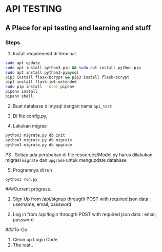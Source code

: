 # API TESTING

## A Place for api testing and learning and stuff

### Steps

1. Install requirement di terminal
```bash
sudo apt update
sudo apt install python3-pip && sudo apt install python-pip
sudo apt install python3-pymysql
pip3 install flask-bcrypt && pip3 install flask-bcrypt
pip3 install flask-jwt-extended
sudo pip install --user pipenv
pipenv install
pipenv shell
```
2. Buat database di mysql dengan nama `api_test`
3. Di file config.py, 

4. Lakukan migrasi
```bash
python3 migrate.py db init
python3 migrate.py db migrate
python3 migrate.py db upgrade
```
PS : Setiap ada perubahan di file resources/Model.py harus dilakukan migrasi `migrate` dan `upgrade` untuk mengupdate database

5. Programnya di run
```bash
python3 run.py
```


###Current progress..
1. Sign Up from /api/signup througth POST with required json data : username, email, password

2. Log in from /api/login througth POST with required json data : email, password

###To-Do
1. Clean up Login Code
2. The rest..